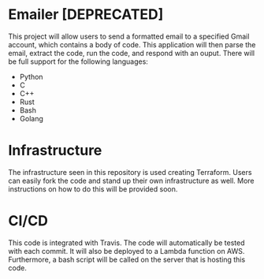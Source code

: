 # Emailer [DEPRECATED]

This project will allow users to send a formatted email to a specified Gmail account, which contains a body of code.
This application will then parse the email, extract the code, run the code, and respond with an ouput.
There will be full support for the following languages:
- Python
- C
- C++
- Rust
- Bash
- Golang

# Infrastructure
The infrastructure seen in this repository is used creating Terraform. Users can easily fork the code and stand up their own infrastructure as well.
More instructions on how to do this will be provided soon.

# CI/CD
This code is integrated with Travis. The code will automatically be tested with each commit. It will also be deployed to a Lambda function on AWS. Furthermore, a bash script will be called on the server that is hosting this code.
